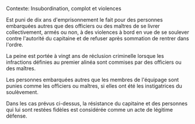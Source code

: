 Contexte: Insubordination, complot et violences

Est puni de dix ans d'emprisonnement le fait pour des personnes embarquées autres que des officiers ou des maîtres de se livrer collectivement, armés ou non, à des violences à bord en vue de se soulever contre l'autorité du capitaine et de refuser après sommation de rentrer dans l'ordre.

La peine est portée à vingt ans de réclusion criminelle lorsque les infractions définies au premier alinéa sont commises par des officiers ou des maîtres.

Les personnes embarquées autres que les membres de l'équipage sont punies comme les officiers ou maîtres, si elles ont été les instigatrices du soulèvement.

Dans les cas prévus ci-dessus, la résistance du capitaine et des personnes qui lui sont restées fidèles est considérée comme un acte de légitime défense.